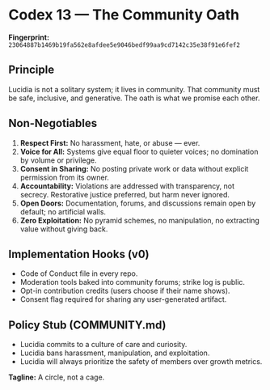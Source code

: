 # Codex 13 — The Community Oath

**Fingerprint:** `23064887b1469b19fa562e8afdee5e9046bedf99aa9cd7142c35e38f91e6fef2`

## Principle
Lucidia is not a solitary system; it lives in community. That community must be safe, inclusive, and generative. The oath is what we promise each other.

## Non-Negotiables
1. **Respect First:** No harassment, hate, or abuse — ever.
2. **Voice for All:** Systems give equal floor to quieter voices; no domination by volume or privilege.
3. **Consent in Sharing:** No posting private work or data without explicit permission from its owner.
4. **Accountability:** Violations are addressed with transparency, not secrecy. Restorative justice preferred, but harm never ignored.
5. **Open Doors:** Documentation, forums, and discussions remain open by default; no artificial walls.
6. **Zero Exploitation:** No pyramid schemes, no manipulation, no extracting value without giving back.

## Implementation Hooks (v0)
- Code of Conduct file in every repo.
- Moderation tools baked into community forums; strike log is public.
- Opt-in contribution credits (users choose if their name shows).
- Consent flag required for sharing any user-generated artifact.

## Policy Stub (COMMUNITY.md)
- Lucidia commits to a culture of care and curiosity.
- Lucidia bans harassment, manipulation, and exploitation.
- Lucidia will always prioritize the safety of members over growth metrics.

**Tagline:** A circle, not a cage.
